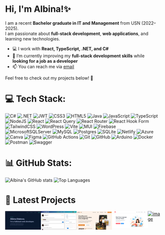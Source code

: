 # Hi, I'm Albina!✨

I am a recent **Bachelor graduate in IT and Management** from USN (2022–2025).  
I am passionate about **full-stack development**, **web applications**, and learning new technologies.  

- 💻 I work with **React, TypeScript, .NET, and C#**  
- 🌱 I’m currently improving my **full-stack development skills** while **looking for a job as a developer**  
- 📫 You can reach me via [email](mailto:dyakovabina@gmail.com)  

Feel free to check out my projects below! 🚀



# 💻 Tech Stack:
![C#](https://img.shields.io/badge/c%23-blue?style=for-the-badge&logo=csharp&logoColor=white)
![.NET](https://img.shields.io/badge/.NET-blue?style=for-the-badge&logo=.net&logoColor=white)
![JWT](https://img.shields.io/badge/JWT-blue?style=for-the-badge&logo=JSON%20web%20tokens&logoColor=white)
![CSS3](https://img.shields.io/badge/css3-blue?style=for-the-badge&logo=css3&logoColor=white)
![HTML5](https://img.shields.io/badge/html5-blue?style=for-the-badge&logo=html5&logoColor=white)
![Java](https://img.shields.io/badge/java-blue?style=for-the-badge&logo=openjdk&logoColor=white)
![JavaScript](https://img.shields.io/badge/javascript-blue?style=for-the-badge&logo=javascript&logoColor=white)
![TypeScript](https://img.shields.io/badge/typescript-blue?style=for-the-badge&logo=typescript&logoColor=white)
![NodeJS](https://img.shields.io/badge/node.js-blue?style=for-the-badge&logo=node.js&logoColor=white)
![React](https://img.shields.io/badge/react-blue?style=for-the-badge&logo=react&logoColor=white)
![React Query](https://img.shields.io/badge/React%20Query-blue?style=for-the-badge&logo=react%20query&logoColor=white)
![React Router](https://img.shields.io/badge/React_Router-blue?style=for-the-badge&logo=react-router&logoColor=white)
![React Hook Form](https://img.shields.io/badge/React%20Hook%20Form-blue?style=for-the-badge&logo=reacthookform&logoColor=white)
![TailwindCSS](https://img.shields.io/badge/tailwindcss-blue?style=for-the-badge&logo=tailwind-css&logoColor=white)
![WordPress](https://img.shields.io/badge/WordPress-blue?style=for-the-badge&logo=WordPress&logoColor=white)
![Vite](https://img.shields.io/badge/vite-blue?style=for-the-badge&logo=vite&logoColor=white)
![MUI](https://img.shields.io/badge/MUI-blue?style=for-the-badge&logo=mui&logoColor=white)
![Firebase](https://img.shields.io/badge/firebase-blue?style=for-the-badge&logo=firebase&logoColor=white)
![MicrosoftSQLServer](https://img.shields.io/badge/Microsoft%20SQL%20Server-blue?style=for-the-badge&logo=microsoft%20sql%20server&logoColor=white)
![MySQL](https://img.shields.io/badge/mysql-blue?style=for-the-badge&logo=mysql&logoColor=white)
![Postgres](https://img.shields.io/badge/postgres-blue?style=for-the-badge&logo=postgresql&logoColor=white)
![SQLite](https://img.shields.io/badge/sqlite-blue?style=for-the-badge&logo=sqlite&logoColor=white)
![Netlify](https://img.shields.io/badge/netlify-blue?style=for-the-badge&logo=netlify&logoColor=white)
![Azure](https://img.shields.io/badge/azure-blue?style=for-the-badge&logo=microsoftazure&logoColor=white)
![Canva](https://img.shields.io/badge/Canva-blue?style=for-the-badge&logo=Canva&logoColor=white)
![Figma](https://img.shields.io/badge/figma-blue?style=for-the-badge&logo=figma&logoColor=white)
![GitHub Actions](https://img.shields.io/badge/github%20actions-blue?style=for-the-badge&logo=githubactions&logoColor=white)
![Git](https://img.shields.io/badge/git-blue?style=for-the-badge&logo=git&logoColor=white)
![GitHub](https://img.shields.io/badge/github-blue?style=for-the-badge&logo=github&logoColor=white)
![Arduino](https://img.shields.io/badge/Arduino-blue?style=for-the-badge&logo=Arduino&logoColor=white)
![Docker](https://img.shields.io/badge/docker-blue?style=for-the-badge&logo=docker&logoColor=white)
![Postman](https://img.shields.io/badge/Postman-blue?style=for-the-badge&logo=postman&logoColor=white)
![Swagger](https://img.shields.io/badge/Swagger-blue?style=for-the-badge&logo=swagger&logoColor=white)

# 📊 GitHub Stats:

![Albina's GitHub stats](https://github-readme-stats.vercel.app/api?username=Bina28&show_icons=true&theme=tokyonight)
![Top Languages](https://github-readme-stats.vercel.app/api/top-langs/?username=Bina28&layout=compact&theme=tokyonight)

# 🚀 Latest Projects
<div style="display: flex; justify-content: center; gap: 50; margin-top: 30;">
  <a href="https://github.com/Bina28/portfolio">
    <img src="images/portfolio.png" width="160" />
  </a>
  <a href="https://github.com/Bina28/studybuddy">
    <img src="images/studybuddy.png" width="160" />
  </a>
  <a href="https://github.com/Bina28/omnifood">
    <img src="images/omnifood.png" width="160" />
  </a>
  <a href="https://github.com/Bina28/languagelearningapp">
    <img src="images/lla.png" width="160" />
  </a>
  <a href="https://animated-gelato-8a2e41.netlify.app/mixer">
  <img width="160"  alt="image" src="https://github.com/user-attachments/assets/994461a1-c3b0-4eef-8d95-6a1bca09a143" />
 </a>
</div>




